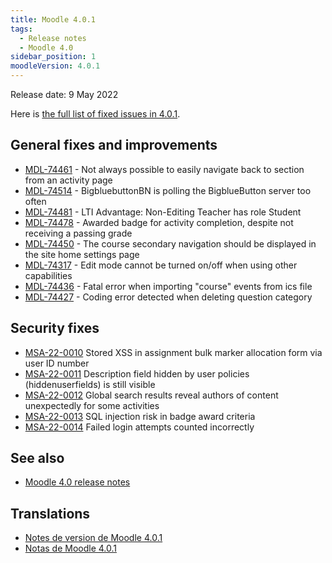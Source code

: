 ```yaml
---
title: Moodle 4.0.1
tags:
  - Release notes
  - Moodle 4.0
sidebar_position: 1
moodleVersion: 4.0.1
---
```

Release date: 9 May 2022

Here is [the full list of fixed issues in 4.0.1](https://tracker.moodle.org/secure/IssueNavigator!executeAdvanced.jspa?jqlQuery=project+%3D+mdl+AND+resolution+%3D+fixed+AND+fixVersion+in+%28%224.0.1%22%29+ORDER+BY+priority+DESC&runQuery=true&clear=true).

## General fixes and improvements

- [MDL-74461](https://tracker.moodle.org/browse/MDL-74461) - Not always possible to easily navigate back to section from an activity page
- [MDL-74514](https://tracker.moodle.org/browse/MDL-74514) - BigbluebuttonBN is polling the BigblueButton server too often
- [MDL-74481](https://tracker.moodle.org/browse/MDL-74481) - LTI Advantage: Non-Editing Teacher has role Student
- [MDL-74478](https://tracker.moodle.org/browse/MDL-74478) - Awarded badge for activity completion, despite not receiving a passing grade
- [MDL-74450](https://tracker.moodle.org/browse/MDL-74450) - The course secondary navigation should be displayed in the site home settings page
- [MDL-74317](https://tracker.moodle.org/browse/MDL-74317) - Edit mode cannot be turned on/off when using other capabilities
- [MDL-74436](https://tracker.moodle.org/browse/MDL-74436) - Fatal error when importing "course" events from ics file
- [MDL-74427](https://tracker.moodle.org/browse/MDL-74427) - Coding error detected when deleting question category

## Security fixes

- [MSA-22-0010](https://moodle.org/mod/forum/discuss.php?d=434578) Stored XSS in assignment bulk marker allocation form via user ID number
- [MSA-22-0011](https://moodle.org/mod/forum/discuss.php?d=434579) Description field hidden by user policies (hiddenuserfields) is still visible
- [MSA-22-0012](https://moodle.org/mod/forum/discuss.php?d=434580) Global search results reveal authors of content unexpectedly for some activities
- [MSA-22-0013](https://moodle.org/mod/forum/discuss.php?d=434581) SQL injection risk in badge award criteria
- [MSA-22-0014](https://moodle.org/mod/forum/discuss.php?d=434582) Failed login attempts counted incorrectly

## See also

- [Moodle 4.0 release notes](/docs/release-notes)

## Translations

- [Notes de version de Moodle 4.0.1](https://docs.moodle.org/fr/Notes_de_version_de_Moodle_4.0.1)
- [Notas de Moodle 4.0.1](https://docs.moodle.org/es/Notas_de_Moodle_4.0.1)
